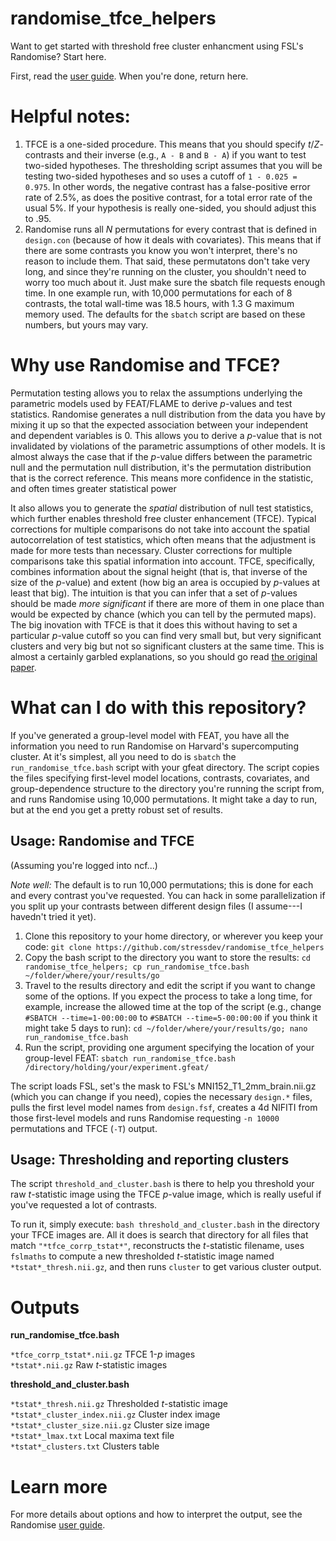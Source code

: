 # randomise_tfce_helpers

Want to get started with threshold free cluster enhancment using FSL's Randomise? Start here.

First, read the [user guide](https://fsl.fmrib.ox.ac.uk/fsl/fslwiki/Randomise/UserGuide). When you're done, return here.

# Helpful notes:

1. TFCE is a one-sided procedure. This means that you should specify *t*/*Z*-contrasts and their inverse (e.g., `A - B` and `B - A`) if you want to test two-sided hypotheses. The thresholding script assumes that you will be testing two-sided hypotheses and so uses a cutoff of `1 - 0.025 = 0.975`. In other words, the negative contrast has a false-positive error rate of 2.5%, as does the positive contrast, for a total error rate of the usual 5%. If your hypothesis is really one-sided, you should adjust this to .95.
2. Randomise runs all *N* permutations for every contrast that is defined in `design.con` (because of how it deals with covariates). This means that if there are some contrasts you know you won't interpret, there's no reason to include them. That said, these permutatons don't take very long, and since they're running on the cluster, you shouldn't need to worry too much about it. Just make sure the sbatch file requests enough time. In one example run, with 10,000 permutations for each of 8 contrasts, the total wall-time was 18.5 hours, with 1.3 G maximum memory used. The defaults for the `sbatch` script are based on these numbers, but yours may vary.

# Why use Randomise and TFCE?

Permutation testing allows you to relax the assumptions underlying the parametric models used by FEAT/FLAME to derive _p_-values and test statistics. Randomise generates a null distribution from the data you have by mixing it up so that the expected association between your independent and dependent variables is 0. This allows you to derive a _p_-value that is not invalidated by violations of the parametric assumptions of other models. It is almost always the case that if the _p_-value differs between the parametric null and the permutation null distribution, it's the permutation distribution that is the correct reference. This means more confidence in the statistic, and often times greater statistical power

It also allows you to generate the _spatial_ distribution of null test statistics, which further enables threshold free cluster enhancement (TFCE). Typical corrections for multiple comparisons do not take into account the spatial autocorrelation of test statistics, which often means that the adjustment is made for more tests than necessary. Cluster corrections for multiple comparisons take this spatial information into account. TFCE, specifically, combines information about the signal height (that is, that inverse of the size of the _p_-value) and extent (how big an area is occupied by _p_-values at least that big). The intuition is that you can infer that a set of _p_-values should be made _more significant_ if there are more of them in one place than would be expected by chance (which you can tell by the permuted maps). The big inovation with TFCE is that it does this without having to set a particular _p_-value cutoff so you can find very small but, but very significant clusters and very big but not so significant clusters at the same time. This is almost a certainly garbled explanations, so you should go read [the original paper](https://doi.org/10.1016/j.neuroimage.2008.03.061).

# What can I do with this repository?

If you've generated a group-level model with FEAT, you have all the information you need to run Randomise on Harvard's supercomputing cluster. At it's simplest, all you need to do is `sbatch` the `run_randomise_tfce.bash` script with your gfeat directory. The script copies the files specifying first-level model locations, contrasts, covariates, and group-dependence structure to the directory you're running the script from, and runs Randomise using 10,000 permutations. It might take a day to run, but at the end you get a pretty robust set of results.

## Usage: Randomise and TFCE

(Assuming you're logged into ncf...)

_Note well:_ The default is to run 10,000 permutations; this is done for each and every contrast you've requested. You can hack in some parallelization if you split up your contrasts between different design files (I assume---I havedn't tried it yet).

1. Clone this repository to your home directory, or wherever you keep your code: `git clone https://github.com/stressdev/randomise_tfce_helpers`
2. Copy the bash script to the directory you want to store the results: `cd randomise_tfce_helpers; cp run_randomise_tfce.bash ~/folder/where/your/results/go`
3. Travel to the results directory and edit the script if you want to change some of the options. If you expect the process to take a long time, for example, increase the allowed time at the top of the script (e.g., change `#SBATCH --time=1-00:00:00` to `#SBATCH --time=5-00:00:00` if you think it might take 5 days to run): `cd ~/folder/where/your/results/go; nano run_randomise_tfce.bash`
4. Run the script, providing one argument specifying the location of your group-level FEAT: `sbatch run_randomise_tfce.bash /directory/holding/your/experiment.gfeat/`

The script loads FSL, set's the mask to FSL's MNI152_T1_2mm_brain.nii.gz (which you can change if you need), copies the necessary `design.*` files, pulls the first level model names from `design.fsf`, creates a 4d NIFITI from those first-level models and runs Randomise requesting `-n 10000` permutations and TFCE (`-T`) output.

## Usage: Thresholding and reporting clusters

The script `threshold_and_cluster.bash` is there to help you threshold your raw _t_-statistic image using the TFCE _p_-value image, which is really useful if you've requested a lot of contrasts.

To run it, simply execute: `bash threshold_and_cluster.bash` in the directory your TFCE images are. All it does is search that directory for all files that match `"*tfce_corrp_tstat*"`, reconstructs the _t_-statistic filename, uses `fslmaths` to compute a new thresholded _t_-statistic image named `*tstat*_thresh.nii.gz`, and then runs `cluster` to get various cluster output.

# Outputs

**run_randomise_tfce.bash**

`*tfce_corrp_tstat*.nii.gz` TFCE 1-_p_ images  
`*tstat*.nii.gz` Raw _t_-statistic images

**threshold_and_cluster.bash**

`*tstat*_thresh.nii.gz` Thresholded _t_-statistic image  
`*tstat*_cluster_index.nii.gz` Cluster index image  
`*tstat*_cluster_size.nii.gz` Cluster size image  
`*tstat*_lmax.txt` Local maxima text file  
`*tstat*_clusters.txt` Clusters table

# Learn more

For more details about options and how to interpret the output, see the Randomise [user guide](https://fsl.fmrib.ox.ac.uk/fsl/fslwiki/Randomise/UserGuide).

